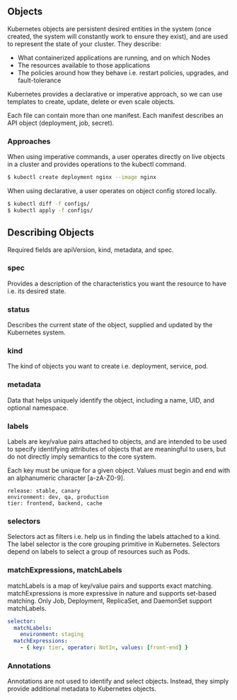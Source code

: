 ## Objects

Kubernetes objects are persistent desired entities in the system (once created, the system will constantly work to ensure they exist), and are used to represent the state of your cluster. They describe:

- What containerized applications are running, and on which Nodes
- The resources available to those applications
- The policies around how they behave i.e. restart policies, upgrades, and fault-tolerance

Kubernetes provides a declarative or imperative approach, so we can use templates to create, update, delete or even scale objects.

Each file can contain more than one manifest. Each manifest describes an API object (deployment, job, secret).

### Approaches

When using imperative commands, a user operates directly on live objects in a cluster and provides operations to the kubectl command.

```bash
$ kubectl create deployment nginx --image nginx
```

When using declarative, a user operates on object config stored locally.

```bash
$ kubectl diff -f configs/
$ kubectl apply -f configs/
```

## Describing Objects

Required fields are apiVersion, kind, metadata, and spec.

### spec

Provides a description of the characteristics you want the resource to have i.e. its desired state.

### status

Describes the current state of the object, supplied and updated by the Kubernetes system.

### kind

The kind of objects you want to create i.e. deployment, service, pod.

### metadata

Data that helps uniquely identify the object, including a name, UID, and optional namespace.

### labels

Labels are key/value pairs attached to objects, and are intended to be used to specify identifying attributes of objects that are meaningful to users, but do not directly imply semantics to the core system.

Each key must be unique for a given object. Values must begin and end with an alphanumeric character [a-zA-Z0-9].

```
release: stable, canary
environment: dev, qa, production
tier: frontend, backend, cache
```

### selectors

Selectors act as filters i.e. help us in finding the labels attached to a kind. The label selector is the core grouping primitive in Kubernetes. Selectors depend on labels to select a group of resources such as Pods.

### matchExpressions, matchLabels

matchLabels is a map of key/value pairs and supports exact matching. matchExpressions is more expressive in nature and supports set-based matching. Only Job, Deployment, ReplicaSet, and DaemonSet support matchLabels.

```yaml
selector:
  matchLabels:
    environment: staging
  matchExpressions:
    - { key: tier, operator: NotIn, values: [front-end] }
```

### Annotations

Annotations are not used to identify and select objects. Instead, they simply provide additional metadata to Kubernetes objects.

